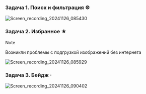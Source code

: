 ### Задача 1. Поиск и фильтрация ⚙
![Screen_recording_20241126_085430](https://github.com/user-attachments/assets/660ae526-9bef-44e7-9d47-912ffe7547b8)
### Задача 2. Избранное ★
> [!NOTE]
> Возникли проблемы с подгрузкой изображений без интернета

![Screen_recording_20241126_085929](https://github.com/user-attachments/assets/569ab3c4-810b-483f-b536-19656e0ff6ec)
### Задача 3. Бейдж ·
![Screen_recording_20241126_090402](https://github.com/user-attachments/assets/2e9a766d-cf29-4a0d-abdd-d609146ee0ab)
